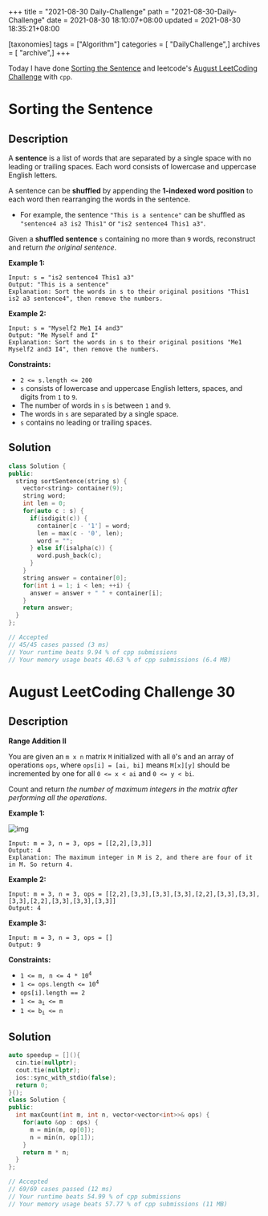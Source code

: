 +++
title = "2021-08-30 Daily-Challenge"
path = "2021-08-30-Daily-Challenge"
date = 2021-08-30 18:10:07+08:00
updated = 2021-08-30 18:35:21+08:00

[taxonomies]
tags = ["Algorithm"]
categories = [ "DailyChallenge",]
archives = [ "archive",]
+++

Today I have done [Sorting the Sentence](https://leetcode.com/problems/sorting-the-sentence/description/) and leetcode's [August LeetCoding Challenge](https://leetcode.com/explore/challenge/card/august-leetcoding-challenge-2021/617/week-5-august-29th-august-31st/3957/) with `cpp`.

<!-- more -->

# Sorting the Sentence

## Description

A **sentence** is a list of words that are separated by a single space with no leading or trailing spaces. Each word consists of lowercase and uppercase English letters.

A sentence can be **shuffled** by appending the **1-indexed word position** to each word then rearranging the words in the sentence.

- For example, the sentence `"This is a sentence"` can be shuffled as `"sentence4 a3 is2 This1"` or `"is2 sentence4 This1 a3"`.

Given a **shuffled sentence** `s` containing no more than `9` words, reconstruct and return *the original sentence*.

 

**Example 1:**

```
Input: s = "is2 sentence4 This1 a3"
Output: "This is a sentence"
Explanation: Sort the words in s to their original positions "This1 is2 a3 sentence4", then remove the numbers.
```

**Example 2:**

```
Input: s = "Myself2 Me1 I4 and3"
Output: "Me Myself and I"
Explanation: Sort the words in s to their original positions "Me1 Myself2 and3 I4", then remove the numbers.
```

 

**Constraints:**

- `2 <= s.length <= 200`
- `s` consists of lowercase and uppercase English letters, spaces, and digits from `1` to `9`.
- The number of words in `s` is between `1` and `9`.
- The words in `s` are separated by a single space.
- `s` contains no leading or trailing spaces.

## Solution

``` cpp
class Solution {
public:
  string sortSentence(string s) {
    vector<string> container(9);
    string word;
    int len = 0;
    for(auto c : s) {
      if(isdigit(c)) {
        container[c - '1'] = word;
        len = max(c - '0', len);
        word = "";
      } else if(isalpha(c)) {
        word.push_back(c);
      }
    }
    string answer = container[0];
    for(int i = 1; i < len; ++i) {
      answer = answer + " " + container[i];
    }
    return answer;
  }
};

// Accepted
// 45/45 cases passed (3 ms)
// Your runtime beats 9.94 % of cpp submissions
// Your memory usage beats 40.63 % of cpp submissions (6.4 MB)
```

# August LeetCoding Challenge 30

## Description

**Range Addition II**

You are given an `m x n` matrix `M` initialized with all `0`'s and an array of operations `ops`, where `ops[i] = [ai, bi]` means `M[x][y]` should be incremented by one for all `0 <= x < ai` and `0 <= y < bi`.

Count and return *the number of maximum integers in the matrix after performing all the operations*.

 

**Example 1:**

![img](https://assets.leetcode.com/uploads/2020/10/02/ex1.jpg)

```
Input: m = 3, n = 3, ops = [[2,2],[3,3]]
Output: 4
Explanation: The maximum integer in M is 2, and there are four of it in M. So return 4.
```

**Example 2:**

```
Input: m = 3, n = 3, ops = [[2,2],[3,3],[3,3],[3,3],[2,2],[3,3],[3,3],[3,3],[2,2],[3,3],[3,3],[3,3]]
Output: 4
```

**Example 3:**

```
Input: m = 3, n = 3, ops = []
Output: 9
```

 

**Constraints:**

<ul>
	<li><code>1 &lt;= m, n &lt;= 4 * 10<sup>4</sup></code></li>
	<li><code>1 &lt;= ops.length &lt;= 10<sup>4</sup></code></li>
	<li><code>ops[i].length == 2</code></li>
	<li><code>1 &lt;= a<sub>i</sub> &lt;= m</code></li>
	<li><code>1 &lt;= b<sub>i</sub> &lt;= n</code></li>
</ul>


## Solution

``` cpp
auto speedup = [](){
  cin.tie(nullptr);
  cout.tie(nullptr);
  ios::sync_with_stdio(false);
  return 0;
}();
class Solution {
public:
  int maxCount(int m, int n, vector<vector<int>>& ops) {
    for(auto &op : ops) {
      m = min(m, op[0]);
      n = min(n, op[1]);
    }
    return m * n;
  }
};

// Accepted
// 69/69 cases passed (12 ms)
// Your runtime beats 54.99 % of cpp submissions
// Your memory usage beats 57.77 % of cpp submissions (11 MB)
```
